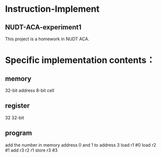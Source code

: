 # Instruction-Implement
## NUDT-ACA-experiment1
This project is a homework in NUDT ACA.
# Specific implementation contents：
## memory
32-bit address
8-bit cell

## register
32 32-bit

## program
add the number in memory address 0 and 1 to address 3
load r1 #0
load r2 #1
add r3 r2 r1
store r3 #3
